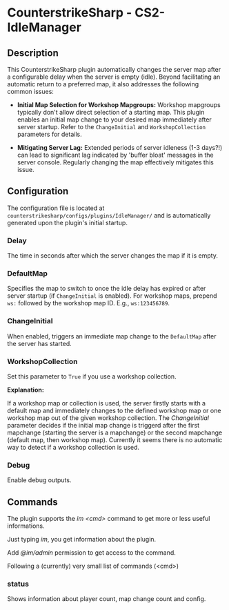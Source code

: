 # CounterstrikeSharp - CS2-IdleManager

## Description

This CounterstrikeSharp plugin automatically changes the server map after a configurable delay when the server is empty (idle). Beyond facilitating an automatic return to a preferred map, it also addresses the following common issues:

 -   **Initial Map Selection for Workshop Mapgroups:** Workshop mapgroups typically don't allow direct selection of a starting map. This plugin enables an initial map change to your desired map immediately after server startup. Refer to the `ChangeInitial` and `WorkshopCollection` parameters for details.

-   **Mitigating Server Lag:** Extended periods of server idleness (1-3 days?!) can lead to significant lag indicated by 'buffer bloat' messages in the server console. Regularly changing the map effectively mitigates this issue.


## Configuration

The configuration file is located at `counterstrikesharp/configs/plugins/IdleManager/` and is automatically generated upon the plugin's initial startup.

### Delay

The time in seconds after which the server changes the map if it is empty.

### DefaultMap

Specifies the map to switch to once the idle delay has expired or after server startup (if `ChangeInitial` is enabled). For workshop maps, prepend `ws:` followed by the workshop map ID. E.g., `ws:123456789`.

### ChangeInitial

When enabled, triggers an immediate map change to the `DefaultMap` after the server has started.

### WorkshopCollection

Set this parameter to `True` if you use a workshop collection.

**Explanation:**

If a workshop map or collection is used, the server firstly starts with a default map and immediately changes to the defined workshop map or one workshop map out of the given workshop collection.
The *ChangeInitial* parameter decides if the initial map change is triggerd after the first mapchange (starting the server is a mapchange) or the second mapchange (default map, then workshop map).
Currently it seems there is no automatic way to detect if a workshop collection is used.

### Debug

Enable debug outputs.


## Commands

The plugin supports the *im \<cmd\>* command to get more or less useful informations.

Just typing *im*, you get information about the plugin.

Add *@im/admin* permission to get access to the command.

Following a (currently) very small list of commands (\<cmd\>)

### status

Shows information about player count, map change count and config.
